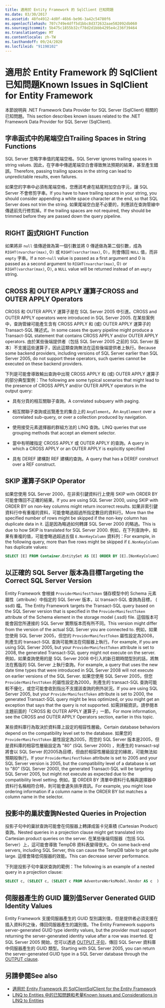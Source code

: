 ```yaml
---
title: 適用於 Entity Framework 的 SqlClient 已知問題
ms.date: 03/30/2017
ms.assetid: 48fe4912-4d0f-46b6-be96-3a42c54780f6
ms.openlocfilehash: 707c749e4dff5d1bbc8d372632aae502092db060
ms.sourcegitcommit: 5b475c1855b32cf78d2d1bbb4295e4c236f39464
ms.translationtype: MT
ms.contentlocale: zh-TW
ms.lasthandoff: 09/24/2020
ms.locfileid: "91198102"
---
```

# <a name="known-issues-in-sqlclient-for-entity-framework"></a><span data-ttu-id="7fa8f-102">適用於 Entity Framework 的 SqlClient 已知問題</span><span class="sxs-lookup"><span data-stu-id="7fa8f-102">Known Issues in SqlClient for Entity Framework</span></span>

<span data-ttu-id="7fa8f-103">本節說明與 .NET Framework Data Provider for SQL Server (SqlClient) 相關的已知問題。</span><span class="sxs-lookup"><span data-stu-id="7fa8f-103">This section describes known issues related to the .NET Framework Data Provider for SQL Server (SqlClient).</span></span>  
  
## <a name="trailing-spaces-in-string-functions"></a><span data-ttu-id="7fa8f-104">字串函式中的尾端空白</span><span class="sxs-lookup"><span data-stu-id="7fa8f-104">Trailing Spaces in String Functions</span></span>  

 <span data-ttu-id="7fa8f-105">SQL Server 忽略字串值的尾端空格。</span><span class="sxs-lookup"><span data-stu-id="7fa8f-105">SQL Server ignores trailing spaces in string values.</span></span> <span data-ttu-id="7fa8f-106">因此，在字串中傳遞尾端空白會導致無法預期的結果，甚至產生錯誤。</span><span class="sxs-lookup"><span data-stu-id="7fa8f-106">Therefore, passing trailing spaces in the string can lead to unpredictable results, even failures.</span></span>  
  
 <span data-ttu-id="7fa8f-107">如果您的字串中必須有尾端空格，您應該考慮在結尾附加空白字元，讓 SQL Server 不會修剪字串。</span><span class="sxs-lookup"><span data-stu-id="7fa8f-107">If you have to have trailing spaces in your string, you should consider appending a white space character at the end, so that SQL Server does not trim the string.</span></span> <span data-ttu-id="7fa8f-108">如果尾端空白是不必要的，則應該在查詢管線中傳遞前先行修剪掉。</span><span class="sxs-lookup"><span data-stu-id="7fa8f-108">If the trailing spaces are not required, they should be trimmed before they are passed down the query pipeline.</span></span>  
  
## <a name="right-function"></a><span data-ttu-id="7fa8f-109">RIGHT 函式</span><span class="sxs-lookup"><span data-stu-id="7fa8f-109">RIGHT Function</span></span>  

 <span data-ttu-id="7fa8f-110">如果將非 `null` 值傳遞做為第一個引數並將 0 傳遞做為第二個引數，成為 `RIGHT(nvarchar(max)`, 0`)` 或 `RIGHT(varchar(max)`, 0`)`，則會傳回 `NULL` 值，而非 `empty` 字串。</span><span class="sxs-lookup"><span data-stu-id="7fa8f-110">If a non-`null` value is passed as a first argument and 0 is passed as a second argument to `RIGHT(nvarchar(max)`, 0`)` or `RIGHT(varchar(max)`, 0`)`, a `NULL` value will be returned instead of an `empty` string.</span></span>  
  
## <a name="cross-and-outer-apply-operators"></a><span data-ttu-id="7fa8f-111">CROSS 和 OUTER APPLY 運算子</span><span class="sxs-lookup"><span data-stu-id="7fa8f-111">CROSS and OUTER APPLY Operators</span></span>  

 <span data-ttu-id="7fa8f-112">CROSS 和 OUTER APPLY 運算子是在 SQL Server 2005 中引進。</span><span class="sxs-lookup"><span data-stu-id="7fa8f-112">CROSS and OUTER APPLY operators were introduced in SQL Server 2005.</span></span> <span data-ttu-id="7fa8f-113">在某些案例中，查詢管線可能產生含有 CROSS APPLY 和 (或) OUTER APPLY 運算子的 Transact-SQL 陳述式。</span><span class="sxs-lookup"><span data-stu-id="7fa8f-113">In some cases the query pipeline might produce a Transact-SQL statement that contains CROSS APPLY and/or OUTER APPLY operators.</span></span> <span data-ttu-id="7fa8f-114">由於某些後端提供者（包括 SQL Server 2005 之前的 SQL Server 版本）不支援這些運算子，因此這類查詢無法在這些後端提供者上執行。</span><span class="sxs-lookup"><span data-stu-id="7fa8f-114">Because some backend providers, including versions of SQL Server earlier than SQL Server 2005, do not support these operators, such queries cannot be executed on these backend providers.</span></span>  
  
 <span data-ttu-id="7fa8f-115">下列是可能會導致輸出查詢中出現 CROSS APPLY 和 (或) OUTER APPLY 運算子的部分典型案例：</span><span class="sxs-lookup"><span data-stu-id="7fa8f-115">The following are some typical scenarios that might lead to the presence of CROSS APPLY and/or OUTER APPLY operators in the output query:</span></span>  
  
- <span data-ttu-id="7fa8f-116">具有分頁的相互關聯子查詢。</span><span class="sxs-lookup"><span data-stu-id="7fa8f-116">A correlated subquery with paging.</span></span>  
  
- <span data-ttu-id="7fa8f-117">相互關聯子查詢或巡覽產生的集合上的 `AnyElement`。</span><span class="sxs-lookup"><span data-stu-id="7fa8f-117">An `AnyElement` over a correlated sub-query, or over a collection produced by navigation.</span></span>  
  
- <span data-ttu-id="7fa8f-118">使用接受元素選擇器的群組方法的 LINQ 查詢。</span><span class="sxs-lookup"><span data-stu-id="7fa8f-118">LINQ queries that use grouping methods that accept an element selector.</span></span>  
  
- <span data-ttu-id="7fa8f-119">當中有明確指定 CROSS APPLY 或 OUTER APPLY 的查詢。</span><span class="sxs-lookup"><span data-stu-id="7fa8f-119">A query in which a CROSS APPLY or an OUTER APPLY is explicitly specified</span></span>  
  
- <span data-ttu-id="7fa8f-120">具有 DEREF 建構對 REF 建構的查詢。</span><span class="sxs-lookup"><span data-stu-id="7fa8f-120">A query that has a DEREF construct over a REF construct.</span></span>  
  
## <a name="skip-operator"></a><span data-ttu-id="7fa8f-121">SKIP 運算子</span><span class="sxs-lookup"><span data-stu-id="7fa8f-121">SKIP Operator</span></span>  

 <span data-ttu-id="7fa8f-122">如果您使用 SQL Server 2000，在非索引鍵資料行上使用 SKIP with ORDER BY 可能會傳回不正確的結果。</span><span class="sxs-lookup"><span data-stu-id="7fa8f-122">If you are using SQL Server 2000, using SKIP with ORDER BY on non-key columns might return incorrect results.</span></span> <span data-ttu-id="7fa8f-123">如果非索引鍵資料行中有重複的資料，可能會略過超過所指定數目的資料行。</span><span class="sxs-lookup"><span data-stu-id="7fa8f-123">More than the specified number of rows might be skipped if the non-key column has duplicate data in it.</span></span> <span data-ttu-id="7fa8f-124">這是因為略過如何轉譯 SQL Server 2000 的略過。</span><span class="sxs-lookup"><span data-stu-id="7fa8f-124">This is due to how SKIP is translated for SQL Server 2000.</span></span> <span data-ttu-id="7fa8f-125">例如，在下列查詢中，如果有重複的值，可能會略過超過五個 `E.NonKeyColumn` 資料列：</span><span class="sxs-lookup"><span data-stu-id="7fa8f-125">For example, in the following query, more than five rows might be skipped if `E.NonKeyColumn` has duplicate values:</span></span>  
  
```sql  
SELECT [E] FROM Container.EntitySet AS [E] ORDER BY [E].[NonKeyColumn] DESC SKIP 5L  
```  
  
## <a name="targeting-the-correct-sql-server-version"></a><span data-ttu-id="7fa8f-126">以正確的 SQL Server 版本為目標</span><span class="sxs-lookup"><span data-stu-id="7fa8f-126">Targeting the Correct SQL Server Version</span></span>  

 <span data-ttu-id="7fa8f-127">Entity Framework 會根據 `ProviderManifestToken` 儲存模型中的 Schema 元素屬性（attribute）中指定的 SQL Server 版本，以 transact-SQL 查詢為目標， ( ssdl) 檔。</span><span class="sxs-lookup"><span data-stu-id="7fa8f-127">The Entity Framework targets the Transact-SQL query based on the SQL Server version that is specified in the `ProviderManifestToken` attribute of the Schema element in the storage model (.ssdl) file.</span></span> <span data-ttu-id="7fa8f-128">這個版本可能會因您所連接的 SQL Server 實際版本而有所不同。</span><span class="sxs-lookup"><span data-stu-id="7fa8f-128">This version might differ from the version of the actual SQL Server you are connected to.</span></span> <span data-ttu-id="7fa8f-129">例如，如果您使用 SQL Server 2005，但您的 `ProviderManifestToken` 屬性設定為2008，則產生的 transact-SQL 查詢可能無法在伺服器上執行。</span><span class="sxs-lookup"><span data-stu-id="7fa8f-129">For example, if you are using SQL Server 2005, but your `ProviderManifestToken` attribute is set to 2008, the generated Transact-SQL query might not execute on the server.</span></span> <span data-ttu-id="7fa8f-130">例如，如果查詢使用的是 SQL Server 2008 中引入的新日期時間型別的話，將無法在舊版的 SQL Server 上執行查詢。</span><span class="sxs-lookup"><span data-stu-id="7fa8f-130">For example, a query that uses the new date time types that were introduced in SQL Server 2008 will not execute on earlier versions of the SQL Server.</span></span> <span data-ttu-id="7fa8f-131">如果您使用 SQL Server 2005，但您 `ProviderManifestToken` 的屬性設定為2000，則產生的 transact-SQL 查詢可能較不優化，或您可能會收到指出不支援該查詢的例外狀況。</span><span class="sxs-lookup"><span data-stu-id="7fa8f-131">If you are using SQL Server 2005, but your `ProviderManifestToken` attribute is set to 2000, the generated Transact-SQL query might be less optimized, or you might get an exception that says that the query is not supported.</span></span> <span data-ttu-id="7fa8f-132">如需詳細資訊，請參閱本主題前面的「CROSS 和 OUTER APPLY 運算子」一節。</span><span class="sxs-lookup"><span data-stu-id="7fa8f-132">For more information, see the CROSS and OUTER APPLY Operators section, earlier in this topic.</span></span>  
  
 <span data-ttu-id="7fa8f-133">某些資料庫行為取決於資料庫上設定的相容性層級。</span><span class="sxs-lookup"><span data-stu-id="7fa8f-133">Certain database behaviors depend on the compatibility level set to the database.</span></span> <span data-ttu-id="7fa8f-134">如果您的 `ProviderManifestToken` 屬性設定為2005，而您的 SQL Server 版本是2005，但是資料庫的相容性層級設定為 "80" (SQL Server 2000) ，則產生的 transact-sql 將會以 SQL Server 的2005為目標，但由於相容性層級設定的緣故，可能無法如預期般執行。</span><span class="sxs-lookup"><span data-stu-id="7fa8f-134">If your `ProviderManifestToken` attribute is set to 2005 and your SQL Server version is 2005, but the compatibility level of a database is set to "80" (SQL Server 2000), the generated Transact-SQL will be targeting SQL Server 2005, but might not execute as expected due to the compatibility level setting.</span></span> <span data-ttu-id="7fa8f-135">例如，當 ORDER BY 清單中資料行名稱與選擇器中資料行名稱相符合時，則可能會遺失排序資訊。</span><span class="sxs-lookup"><span data-stu-id="7fa8f-135">For example, you might lose ordering information if a column name in the ORDER BY list matches a column name in the selector.</span></span>  
  
## <a name="nested-queries-in-projection"></a><span data-ttu-id="7fa8f-136">投影中的巢狀查詢</span><span class="sxs-lookup"><span data-stu-id="7fa8f-136">Nested Queries in Projection</span></span>  

 <span data-ttu-id="7fa8f-137">投影子句中的巢狀查詢可能會在伺服器上轉譯成笛卡兒乘積 (Cartesian Product) 查詢。</span><span class="sxs-lookup"><span data-stu-id="7fa8f-137">Nested queries in a projection clause might get translated into Cartesian product queries on the server.</span></span> <span data-ttu-id="7fa8f-138">在某些後端伺服器（包括 SQL Server）上，這可能會導致 TempDB 資料表變得很大。</span><span class="sxs-lookup"><span data-stu-id="7fa8f-138">On some back-end servers, including SQL Server, this can cause the TempDB table to get quite large.</span></span> <span data-ttu-id="7fa8f-139">這樣會降低伺服器的效能。</span><span class="sxs-lookup"><span data-stu-id="7fa8f-139">This can decrease server performance.</span></span>  
  
 <span data-ttu-id="7fa8f-140">下列是投影子句中巢狀查詢的範例：</span><span class="sxs-lookup"><span data-stu-id="7fa8f-140">The following is an example of a nested query in a projection clause:</span></span>  
  
```sql  
SELECT c, (SELECT c, (SELECT c FROM AdventureWorksModel.Vendor AS c  ) As Inner2 FROM AdventureWorksModel.JobCandidate AS c  ) As Inner1 FROM AdventureWorksModel.EmployeeDepartmentHistory AS c  
```  
  
## <a name="server-generated-guid-identity-values"></a><span data-ttu-id="7fa8f-141">伺服器產生的 GUID 識別值</span><span class="sxs-lookup"><span data-stu-id="7fa8f-141">Server Generated GUID Identity Values</span></span>  

 <span data-ttu-id="7fa8f-142">Entity Framework 支援伺服器產生的 GUID 型別識別值，但是提供者必須支援在插入資料列之後，傳回伺服器產生的識別值。</span><span class="sxs-lookup"><span data-stu-id="7fa8f-142">The Entity Framework supports server-generated GUID type identity values, but the provider must support returning the server-generated identity value after a row was inserted.</span></span> <span data-ttu-id="7fa8f-143">從 SQL Server 2005 開始，您可以透過 [OUTPUT 子句](/sql/t-sql/queries/output-clause-transact-sql)，傳回 SQL Server 資料庫中伺服器產生的 GUID 類型。</span><span class="sxs-lookup"><span data-stu-id="7fa8f-143">Starting with SQL Server 2005, you can return the server-generated GUID type in a SQL Server database through the [OUTPUT clause](/sql/t-sql/queries/output-clause-transact-sql).</span></span>
  
## <a name="see-also"></a><span data-ttu-id="7fa8f-144">另請參閱</span><span class="sxs-lookup"><span data-stu-id="7fa8f-144">See also</span></span>

- [<span data-ttu-id="7fa8f-145">適用於 Entity Framework 的 SqlClient</span><span class="sxs-lookup"><span data-stu-id="7fa8f-145">SqlClient for the Entity Framework</span></span>](sqlclient-for-the-entity-framework.md)
- [<span data-ttu-id="7fa8f-146">LINQ to Entities 中的已知問題和考量</span><span class="sxs-lookup"><span data-stu-id="7fa8f-146">Known Issues and Considerations in LINQ to Entities</span></span>](./language-reference/known-issues-and-considerations-in-linq-to-entities.md)
